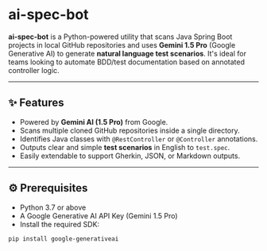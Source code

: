 # ai-spec-bot

**ai-spec-bot** is a Python-powered utility that scans Java Spring Boot projects in local GitHub repositories and uses **Gemini 1.5 Pro** (Google Generative AI) to generate **natural language test scenarios**. It's ideal for teams looking to automate BDD/test documentation based on annotated controller logic.

---

## ✨ Features

- Powered by **Gemini AI (1.5 Pro)** from Google.
- Scans multiple cloned GitHub repositories inside a single directory.
- Identifies Java classes with `@RestController` or `@Controller` annotations.
- Outputs clear and simple **test scenarios** in English to `test.spec`.
- Easily extendable to support Gherkin, JSON, or Markdown outputs.

---

## ⚙️ Prerequisites

- Python 3.7 or above
- A Google Generative AI API Key (Gemini 1.5 Pro)
- Install the required SDK:

```bash
pip install google-generativeai


